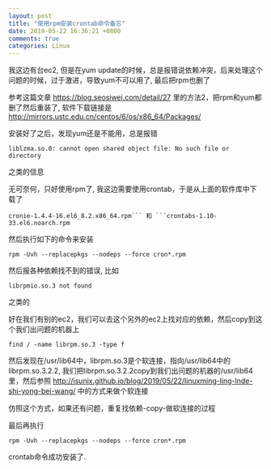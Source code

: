 ```yaml
---
layout: post
title: "使用rpm安装crontab命令备忘"
date: 2019-05-22 16:36:21 +0800
comments: true
categories: Linux
---
```

我这边有台ec2, 但是在yum update的时候，总是报错说依赖冲突，后来处理这个问题的时候，过于激进，导致yum不可以用了, 最后把rpm也删了

参考这篇文章
<https://blog.seosiwei.com/detail/27>
里的方法2，把rpm和yum都删了然后重装了, 软件下载链接是
<http://mirrors.ustc.edu.cn/centos/6/os/x86_64/Packages/>

安装好了之后，发现yum还是不能用，总是报错

```
liblzma.so.0: cannot open shared object file: No such file or directory
```
之类的信息

无可奈何，只好使用rpm了, 我这边需要使用crontab，于是从上面的软件库中下载了

```
cronie-1.4.4-16.el6_8.2.x86_64.rpm``` 和 ```crontabs-1.10-33.el6.noarch.rpm
```

然后执行如下的命令来安装

```
rpm -Uvh --replacepkgs --nodeps --force cron*.rpm
```

然后报各种依赖找不到的错误, 比如

```
librpmio.so.3 not found
```
之类的

好在我们有别的ec2，我们可以去这个另外的ec2上找对应的依赖，然后copy到这个我们出问题的机器上

```
find / -name librpm.so.3 -type f
```

然后发现在/usr/lib64中，librpm.so.3是个软连接，指向/usr/lib64中的librpm.so.3.2.2, 我们把librpm.so.3.2.2copy到我们出问题的机器的/usr/lib64里，然后参照
<http://isunix.github.io/blog/2019/05/22/linuxming-ling-lnde-shi-yong-bei-wang/>
中的方式来做个软连接

仿照这个方式，如果还有问题，重复找依赖-copy-做软连接的过程

最后再执行

```
rpm -Uvh --replacepkgs --nodeps --force cron*.rpm
```
crontab命令成功安装了.

